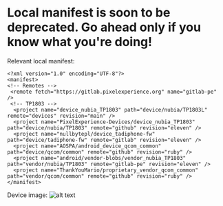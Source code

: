 # Local manifest is soon to be deprecated. Go ahead only if you know what you're doing!

Relevant local manifest:
```
<?xml version="1.0" encoding="UTF-8"?>
<manifest>
<!-- Remotes -->
 <remote fetch="https://gitlab.pixelexperience.org" name="gitlab-pe" />
 <!-- TP1803 -->
  <project name="device_nubia_TP1803" path="device/nubia/TP1803L" remote="devices" revision="main" />
  <project name="PixelExperience-Devices/device_nubia_TP1803" path="device/nubia/TP1803" remote="github" revision="eleven" />
  <project name="nullbytepl/device_tadiphone-fw" path="device/tadiphone-fw" remote="gitlab" revision="eleven" />
  <project name="AOSPA/android_device_qcom_common" path="device/qcom/common" remote="github" revision="ruby" />
  <project name="android/vendor-blobs/vendor_nubia_TP1803" path="vendor/nubia/TP1803" remote="gitlab-pe" revision="eleven" />
  <project name="ThankYouMario/proprietary_vendor_qcom_common" path="vendor/qcom/common" remote="github" revision="ruby" />
</manifest>

```

Device image:
![alt text](https://github.com/amyROM-devices/device_nubia_TP1803/blob/rosie/overlay-amy/packages/apps/Settings/res/drawable/amy_device.png?raw=true)
